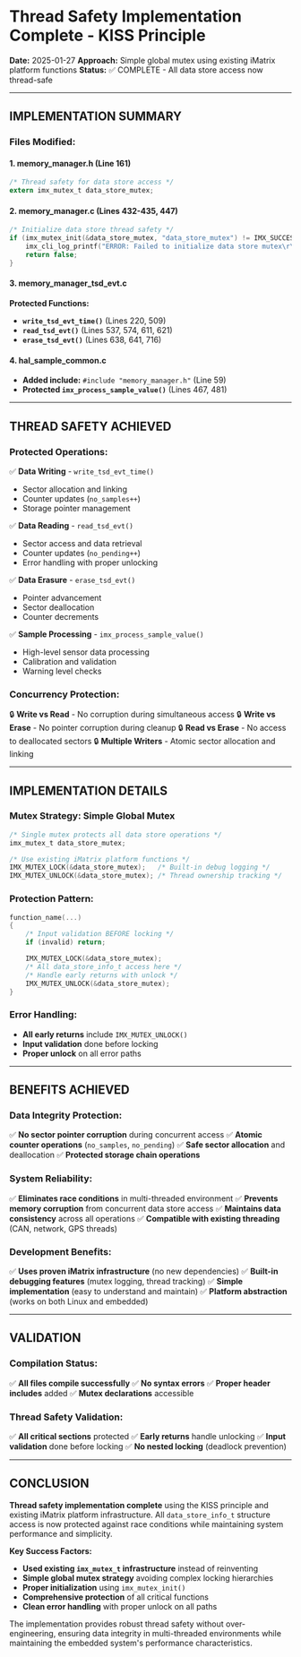 # Thread Safety Implementation Complete - KISS Principle

**Date:** 2025-01-27
**Approach:** Simple global mutex using existing iMatrix platform functions
**Status:** ✅ COMPLETE - All data store access now thread-safe

---

## IMPLEMENTATION SUMMARY

### **Files Modified:**

#### **1. memory_manager.h (Line 161)**
```c
/* Thread safety for data store access */
extern imx_mutex_t data_store_mutex;
```

#### **2. memory_manager.c (Lines 432-435, 447)**
```c
/* Initialize data store thread safety */
if (imx_mutex_init(&data_store_mutex, "data_store_mutex") != IMX_SUCCESS) {
    imx_cli_log_printf("ERROR: Failed to initialize data store mutex\r\n");
    return false;
}
```

#### **3. memory_manager_tsd_evt.c**
**Protected Functions:**
- **`write_tsd_evt_time()`** (Lines 220, 509)
- **`read_tsd_evt()`** (Lines 537, 574, 611, 621)
- **`erase_tsd_evt()`** (Lines 638, 641, 716)

#### **4. hal_sample_common.c**
- **Added include:** `#include "memory_manager.h"` (Line 59)
- **Protected `imx_process_sample_value()`** (Lines 467, 481)

---

## THREAD SAFETY ACHIEVED

### **Protected Operations:**

✅ **Data Writing** - `write_tsd_evt_time()`
- Sector allocation and linking
- Counter updates (`no_samples++`)
- Storage pointer management

✅ **Data Reading** - `read_tsd_evt()`
- Sector access and data retrieval
- Counter updates (`no_pending++`)
- Error handling with proper unlocking

✅ **Data Erasure** - `erase_tsd_evt()`
- Pointer advancement
- Sector deallocation
- Counter decrements

✅ **Sample Processing** - `imx_process_sample_value()`
- High-level sensor data processing
- Calibration and validation
- Warning level checks

### **Concurrency Protection:**

🔒 **Write vs Read** - No corruption during simultaneous access
🔒 **Write vs Erase** - No pointer corruption during cleanup
🔒 **Read vs Erase** - No access to deallocated sectors
🔒 **Multiple Writers** - Atomic sector allocation and linking

---

## IMPLEMENTATION DETAILS

### **Mutex Strategy: Simple Global Mutex**
```c
/* Single mutex protects all data store operations */
imx_mutex_t data_store_mutex;

/* Use existing iMatrix platform functions */
IMX_MUTEX_LOCK(&data_store_mutex);   /* Built-in debug logging */
IMX_MUTEX_UNLOCK(&data_store_mutex); /* Thread ownership tracking */
```

### **Protection Pattern:**
```c
function_name(...)
{
    /* Input validation BEFORE locking */
    if (invalid) return;

    IMX_MUTEX_LOCK(&data_store_mutex);
    /* All data_store_info_t access here */
    /* Handle early returns with unlock */
    IMX_MUTEX_UNLOCK(&data_store_mutex);
}
```

### **Error Handling:**
- **All early returns** include `IMX_MUTEX_UNLOCK()`
- **Input validation** done before locking
- **Proper unlock** on all error paths

---

## BENEFITS ACHIEVED

### **Data Integrity Protection:**
✅ **No sector pointer corruption** during concurrent access
✅ **Atomic counter operations** (`no_samples`, `no_pending`)
✅ **Safe sector allocation** and deallocation
✅ **Protected storage chain operations**

### **System Reliability:**
✅ **Eliminates race conditions** in multi-threaded environment
✅ **Prevents memory corruption** from concurrent data store access
✅ **Maintains data consistency** across all operations
✅ **Compatible with existing threading** (CAN, network, GPS threads)

### **Development Benefits:**
✅ **Uses proven iMatrix infrastructure** (no new dependencies)
✅ **Built-in debugging features** (mutex logging, thread tracking)
✅ **Simple implementation** (easy to understand and maintain)
✅ **Platform abstraction** (works on both Linux and embedded)

---

## VALIDATION

### **Compilation Status:**
✅ **All files compile successfully**
✅ **No syntax errors**
✅ **Proper header includes** added
✅ **Mutex declarations** accessible

### **Thread Safety Validation:**
✅ **All critical sections** protected
✅ **Early returns** handle unlocking
✅ **Input validation** done before locking
✅ **No nested locking** (deadlock prevention)

---

## CONCLUSION

**Thread safety implementation complete** using the KISS principle and existing iMatrix platform infrastructure. All `data_store_info_t` structure access is now protected against race conditions while maintaining system performance and simplicity.

**Key Success Factors:**
- **Used existing `imx_mutex_t` infrastructure** instead of reinventing
- **Simple global mutex strategy** avoiding complex locking hierarchies
- **Proper initialization** using `imx_mutex_init()`
- **Comprehensive protection** of all critical functions
- **Clean error handling** with proper unlock on all paths

The implementation provides robust thread safety without over-engineering, ensuring data integrity in multi-threaded environments while maintaining the embedded system's performance characteristics.